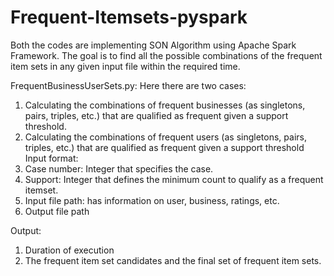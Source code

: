 # Frequent-Itemsets-pyspark
Both the codes are implementing SON Algorithm using Apache Spark Framework. The goal is to find all the possible combinations of the frequent item sets in any given input file within the required time.

FrequentBusinessUserSets.py:
Here there are two cases:
1.	Calculating the combinations of frequent businesses (as singletons, pairs, triples, etc.) that are qualified as frequent given a support threshold.
2.	Calculating the combinations of frequent users (as singletons, pairs, triples, etc.) that are qualified as frequent given a support threshold
Input format: 
1.	Case number: Integer that specifies the case.
2.	Support: Integer that defines the minimum count to qualify as a frequent itemset. 
3.	Input file path: has information on user, business, ratings, etc.
4.	Output file path

Output:
1.	Duration of execution
2.	The frequent item set candidates and the final set of frequent item sets.
